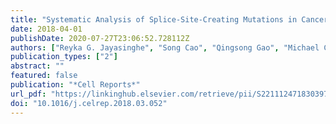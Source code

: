 ```yaml
---
title: "Systematic Analysis of Splice-Site-Creating Mutations in Cancer"
date: 2018-04-01
publishDate: 2020-07-27T23:06:52.728112Z
authors: ["Reyka G. Jayasinghe", "Song Cao", "Qingsong Gao", "Michael C. Wendl", "Nam Sy Vo", "Sheila M. Reynolds", "Yanyan Zhao", "Héctor Climente-González", "Shengjie Chai", "Fang Wang", "Rajees Varghese", "Mo Huang", "Wen-Wei Liang", "Matthew A. Wyczalkowski", "Sohini Sengupta", "Zhi Li", "Samuel H. Payne", "David Fenyö", "Jeffrey H. Miner", "Matthew J. Walter", "Benjamin Vincent", "Eduardo Eyras", "Ken Chen", "Ilya Shmulevich", "Feng Chen", "Li Ding", "Samantha J. Caesar-Johnson", "John A. Demchok", "Ina Felau", "Melpomeni Kasapi", "Martin L. Ferguson", "Carolyn M. Hutter", "Heidi J. Sofia", "Roy Tarnuzzer", "Zhining Wang", "Liming Yang", "Jean C. Zenklusen", "Jiashan (Julia) Zhang", "Sudha Chudamani", "Jia Liu", "Laxmi Lolla", "Rashi Naresh", "Todd Pihl", "Qiang Sun", "Yunhu Wan", "Ye Wu", "Juok Cho", "Timothy DeFreitas", "Scott Frazer", "Nils Gehlenborg", "Gad Getz", "David I. Heiman", "Jaegil Kim", "Michael S. Lawrence", "Pei Lin", "Sam Meier", "Michael S. Noble", "Gordon Saksena", "Doug Voet", "Hailei Zhang", "Brady Bernard", "Nyasha Chambwe", "Varsha Dhankani", "Theo Knijnenburg", "Roger Kramer", "Kalle Leinonen", "Yuexin Liu", "Michael Miller", "Sheila Reynolds", "Ilya Shmulevich", "Vesteinn Thorsson", "Wei Zhang", "Rehan Akbani", "Bradley M. Broom", "Apurva M. Hegde", "Zhenlin Ju", "Rupa S. Kanchi", "Anil Korkut", "Jun Li", "Han Liang", "Shiyun Ling", "Wenbin Liu", "Yiling Lu", "Gordon B. Mills", "Kwok-Shing Ng", "Arvind Rao", "Michael Ryan", "Jing Wang", "John N. Weinstein", "Jiexin Zhang", "Adam Abeshouse", "Joshua Armenia", "Debyani Chakravarty", "Walid K. Chatila", "Ino de Bruijn", "Jianjiong Gao", "Benjamin E. Gross", "Zachary J. Heins", "Ritika Kundra", "Konnor La", "Marc Ladanyi", "Augustin Luna", "Moriah G. Nissan", "Angelica Ochoa", "Sarah M. Phillips", "Ed Reznik", "Francisco Sanchez-Vega", "Chris Sander", "Nikolaus Schultz", "Robert Sheridan", "S. Onur Sumer", "Yichao Sun", "Barry S. Taylor", "Jioajiao Wang", "Hongxin Zhang", "Pavana Anur", "Myron Peto", "Paul Spellman", "Christopher Benz", "Joshua M. Stuart", "Christopher K. Wong", "Christina Yau", "D. Neil Hayes", "Joel S. Parker", "Matthew D. Wilkerson", "Adrian Ally", "Miruna Balasundaram", "Reanne Bowlby", "Denise Brooks", "Rebecca Carlsen", "Eric Chuah", "Noreen Dhalla", "Robert Holt", "Steven J.M. Jones", "Katayoon Kasaian", "Darlene Lee", "Yussanne Ma", "Marco A. Marra", "Michael Mayo", "Richard A. Moore", "Andrew J. Mungall", "Karen Mungall", "A. Gordon Robertson", "Sara Sadeghi", "Jacqueline E. Schein", "Payal Sipahimalani", "Angela Tam", "Nina Thiessen", "Kane Tse", "Tina Wong", "Ashton C. Berger", "Rameen Beroukhim", "Andrew D. Cherniack", "Carrie Cibulskis", "Stacey B. Gabriel", "Galen F. Gao", "Gavin Ha", "Matthew Meyerson", "Steven E. Schumacher", "Juliann Shih", "Melanie H. Kucherlapati", "Raju S. Kucherlapati", "Stephen Baylin", "Leslie Cope", "Ludmila Danilova", "Moiz S. Bootwalla", "Phillip H. Lai", "Dennis T. Maglinte", "David J. Van Den Berg", "Daniel J. Weisenberger", "J. Todd Auman", "Saianand Balu", "Tom Bodenheimer", "Cheng Fan", "Katherine A. Hoadley", "Alan P. Hoyle", "Stuart R. Jefferys", "Corbin D. Jones", "Shaowu Meng", "Piotr A. Mieczkowski", "Lisle E. Mose", "Amy H. Perou", "Charles M. Perou", "Jeffrey Roach", "Yan Shi", "Janae V. Simons", "Tara Skelly", "Matthew G. Soloway", "Donghui Tan", "Umadevi Veluvolu", "Huihui Fan", "Toshinori Hinoue", "Peter W. Laird", "Hui Shen", "Wanding Zhou", "Michelle Bellair", "Kyle Chang", "Kyle Covington", "Chad J. Creighton", "Huyen Dinh", "HarshaVardhan Doddapaneni", "Lawrence A. Donehower", "Jennifer Drummond", "Richard A. Gibbs", "Robert Glenn", "Walker Hale", "Yi Han", "Jianhong Hu", "Viktoriya Korchina", "Sandra Lee", "Lora Lewis", "Wei Li", "Xiuping Liu", "Margaret Morgan", "Donna Morton", "Donna Muzny", "Jireh Santibanez", "Margi Sheth", "Eve Shinbrot", "Linghua Wang", "Min Wang", "David A. Wheeler", "Liu Xi", "Fengmei Zhao", "Julian Hess", "Elizabeth L. Appelbaum", "Matthew Bailey", "Matthew G. Cordes", "Li Ding", "Catrina C. Fronick", "Lucinda A. Fulton", "Robert S. Fulton", "Cyriac Kandoth", "Elaine R. Mardis", "Michael D. McLellan", "Christopher A. Miller", "Heather K. Schmidt", "Richard K. Wilson", "Daniel Crain", "Erin Curley", "Johanna Gardner", "Kevin Lau", "David Mallery", "Scott Morris", "Joseph Paulauskis", "Robert Penny", "Candace Shelton", "Troy Shelton", "Mark Sherman", "Eric Thompson", "Peggy Yena", "Jay Bowen", "Julie M. Gastier-Foster", "Mark Gerken", "Kristen M. Leraas", "Tara M. Lichtenberg", "Nilsa C. Ramirez", "Lisa Wise", "Erik Zmuda", "Niall Corcoran", "Tony Costello", "Christopher Hovens", "Andre L. Carvalho", "Ana C. de Carvalho", "José H. Fregnani", "Adhemar Longatto-Filho", "Rui M. Reis", "Cristovam Scapulatempo-Neto", "Henrique C.S. Silveira", "Daniel O. Vidal", "Andrew Burnette", "Jennifer Eschbacher", "Beth Hermes", "Ardene Noss", "Rosy Singh", "Matthew L. Anderson", "Patricia D. Castro", "Michael Ittmann", "David Huntsman", "Bernard Kohl", "Xuan Le", "Richard Thorp", "Chris Andry", "Elizabeth R. Duffy", "Vladimir Lyadov", "Oxana Paklina", "Galiya Setdikova", "Alexey Shabunin", "Mikhail Tavobilov", "Christopher McPherson", "Ronald Warnick", "Ross Berkowitz", "Daniel Cramer", "Colleen Feltmate", "Neil Horowitz", "Adam Kibel", "Michael Muto", "Chandrajit P. Raut", "Andrei Malykh", "Jill S. Barnholtz-Sloan", "Wendi Barrett", "Karen Devine", "Jordonna Fulop", "Quinn T. Ostrom", "Kristen Shimmel", "Yingli Wolinsky", "Andrew E. Sloan", "Agostino De Rose", "Felice Giuliante", "Marc Goodman", "Beth Y. Karlan", "Curt H. Hagedorn", "John Eckman", "Jodi Harr", "Jerome Myers", "Kelinda Tucker", "Leigh Anne Zach", "Brenda Deyarmin", "Hai Hu", "Leonid Kvecher", "Caroline Larson", "Richard J. Mural", "Stella Somiari", "Ales Vicha", "Tomas Zelinka", "Joseph Bennett", "Mary Iacocca", "Brenda Rabeno", "Patricia Swanson", "Mathieu Latour", "Louis Lacombe", "Bernard Têtu", "Alain Bergeron", "Mary McGraw", "Susan M. Staugaitis", "John Chabot", "Hanina Hibshoosh", "Antonia Sepulveda", "Tao Su", "Timothy Wang", "Olga Potapova", "Olga Voronina", "Laurence Desjardins", "Odette Mariani", "Sergio Roman-Roman", "Xavier Sastre", "Marc-Henri Stern", "Feixiong Cheng", "Sabina Signoretti", "Andrew Berchuck", "Darell Bigner", "Eric Lipp", "Jeffrey Marks", "Shannon McCall", "Roger McLendon", "Angeles Secord", "Alexis Sharp", "Madhusmita Behera", "Daniel J. Brat", "Amy Chen", "Keith Delman", "Seth Force", "Fadlo Khuri", "Kelly Magliocca", "Shishir Maithel", "Jeffrey J. Olson", "Taofeek Owonikoko", "Alan Pickens", "Suresh Ramalingam", "Dong M. Shin", "Gabriel Sica", "Erwin G. Van Meir", "Hongzheng Zhang", "Wil Eijckenboom", "Ad Gillis", "Esther Korpershoek", "Leendert Looijenga", "Wolter Oosterhuis", "Hans Stoop", "Kim E. van Kessel", "Ellen C. Zwarthoff", "Chiara Calatozzolo", "Lucia Cuppini", "Stefania Cuzzubbo", "Francesco DiMeco", "Gaetano Finocchiaro", "Luca Mattei", "Alessandro Perin", "Bianca Pollo", "Chu Chen", "John Houck", "Pawadee Lohavanichbutr", "Arndt Hartmann", "Christine Stoehr", "Robert Stoehr", "Helge Taubert", "Sven Wach", "Bernd Wullich", "Witold Kycler", "Dawid Murawa", "Maciej Wiznerowicz", "Ki Chung", "W. Jeffrey Edenfield", "Julie Martin", "Eric Baudin", "Glenn Bubley", "Raphael Bueno", "Assunta De Rienzo", "William G. Richards", "Steven Kalkanis", "Tom Mikkelsen", "Houtan Noushmehr", "Lisa Scarpace", "Nicolas Girard", "Marta Aymerich", "Elias Campo", "Eva Giné", "Armando López Guillermo", "Nguyen Van Bang", "Phan Thi Hanh", "Bui Duc Phu", "Yufang Tang", "Howard Colman", "Kimberley Evason", "Peter R. Dottino", "John A. Martignetti", "Hani Gabra", "Hartmut Juhl", "Teniola Akeredolu", "Serghei Stepa", "Dave Hoon", "Keunsoo Ahn", "Koo Jeong Kang", "Felix Beuschlein", "Anne Breggia", "Michael Birrer", "Debra Bell", "Mitesh Borad", "Alan H. Bryce", "Erik Castle", "Vishal Chandan", "John Cheville", "John A. Copland", "Michael Farnell", "Thomas Flotte", "Nasra Giama", "Thai Ho", "Michael Kendrick", "Jean-Pierre Kocher", "Karla Kopp", "Catherine Moser", "David Nagorney", "Daniel O’Brien", "Brian Patrick O’Neill", "Tushar Patel", "Gloria Petersen", "Florencia Que", "Michael Rivera", "Lewis Roberts", "Robert Smallridge", "Thomas Smyrk", "Melissa Stanton", "R. Houston Thompson", "Michael Torbenson", "Ju Dong Yang", "Lizhi Zhang", "Fadi Brimo", "Jaffer A. Ajani", "Ana Maria Angulo Gonzalez", "Carmen Behrens", "Jolanta Bondaruk", "Russell Broaddus", "Bogdan Czerniak", "Bita Esmaeli", "Junya Fujimoto", "Jeffrey Gershenwald", "Charles Guo", "Alexander J. Lazar", "Christopher Logothetis", "Funda Meric-Bernstam", "Cesar Moran", "Lois Ramondetta", "David Rice", "Anil Sood", "Pheroze Tamboli", "Timothy Thompson", "Patricia Troncoso", "Anne Tsao", "Ignacio Wistuba", "Candace Carter", "Lauren Haydu", "Peter Hersey", "Valerie Jakrot", "Hojabr Kakavand", "Richard Kefford", "Kenneth Lee", "Georgina Long", "Graham Mann", "Michael Quinn", "Robyn Saw", "Richard Scolyer", "Kerwin Shannon", "Andrew Spillane", "Jonathan Stretch", "Maria Synott", "John Thompson", "James Wilmott", "Hikmat Al-Ahmadie", "Timothy A. Chan", "Ronald Ghossein", "Anuradha Gopalan", "Douglas A. Levine", "Victor Reuter", "Samuel Singer", "Bhuvanesh Singh", "Nguyen Viet Tien", "Thomas Broudy", "Cyrus Mirsaidi", "Praveen Nair", "Paul Drwiega", "Judy Miller", "Jennifer Smith", "Howard Zaren", "Joong-Won Park", "Nguyen Phi Hung", "Electron Kebebew", "W. Marston Linehan", "Adam R. Metwalli", "Karel Pacak", "Peter A. Pinto", "Mark Schiffman", "Laura S. Schmidt", "Cathy D. Vocke", "Nicolas Wentzensen", "Robert Worrell", "Hannah Yang", "Marc Moncrieff", "Chandra Goparaju", "Jonathan Melamed", "Harvey Pass", "Natalia Botnariuc", "Irina Caraman", "Mircea Cernat", "Inga Chemencedji", "Adrian Clipca", "Serghei Doruc", "Ghenadie Gorincioi", "Sergiu Mura", "Maria Pirtac", "Irina Stancul", "Diana Tcaciuc", "Monique Albert", "Iakovina Alexopoulou", "Angel Arnaout", "John Bartlett", "Jay Engel", "Sebastien Gilbert", "Jeremy Parfitt", "Harman Sekhon", "George Thomas", "Doris M. Rassl", "Robert C. Rintoul", "Carlo Bifulco", "Raina Tamakawa", "Walter Urba", "Nicholas Hayward", "Henri Timmers", "Anna Antenucci", "Francesco Facciolo", "Gianluca Grazi", "Mirella Marino", "Roberta Merola", "Ronald de Krijger", "Anne-Paule Gimenez-Roqueplo", "Alain Piché", "Simone Chevalier", "Ginette McKercher", "Kivanc Birsoy", "Gene Barnett", "Cathy Brewer", "Carol Farver", "Theresa Naska", "Nathan A. Pennell", "Daniel Raymond", "Cathy Schilero", "Kathy Smolenski", "Felicia Williams", "Carl Morrison", "Jeffrey A. Borgia", "Michael J. Liptay", "Mark Pool", "Christopher W. Seder", "Kerstin Junker", "Larsson Omberg", "Mikhail Dinkin", "George Manikhas", "Domenico Alvaro", "Maria Consiglia Bragazzi", "Vincenzo Cardinale", "Guido Carpino", "Eugenio Gaudio", "David Chesla", "Sandra Cottingham", "Michael Dubina", "Fedor Moiseenko", "Renumathy Dhanasekaran", "Karl-Friedrich Becker", "Klaus-Peter Janssen", "Julia Slotta-Huspenina", "Mohamed H. Abdel-Rahman", "Dina Aziz", "Sue Bell", "Colleen M. Cebulla", "Amy Davis", "Rebecca Duell", "J. Bradley Elder", "Joe Hilty", "Bahavna Kumar", "James Lang", "Norman L. Lehman", "Randy Mandt", "Phuong Nguyen", "Robert Pilarski", "Karan Rai", "Lynn Schoenfield", "Kelly Senecal", "Paul Wakely", "Paul Hansen", "Ronald Lechan", "James Powers", "Arthur Tischler", "William E. Grizzle", "Katherine C. Sexton", "Alison Kastl", "Joel Henderson", "Sima Porten", "Jens Waldmann", "Martin Fassnacht", "Sylvia L. Asa", "Dirk Schadendorf", "Marta Couce", "Markus Graefen", "Hartwig Huland", "Guido Sauter", "Thorsten Schlomm", "Ronald Simon", "Pierre Tennstedt", "Oluwole Olabode", "Mark Nelson", "Oliver Bathe", "Peter R. Carroll", "June M. Chan", "Philip Disaia", "Pat Glenn", "Robin K. Kelley", "Charles N. Landen", "Joanna Phillips", "Michael Prados", "Jeffry Simko", "Karen Smith-McCune", "Scott VandenBerg", "Kevin Roggin", "Ashley Fehrenbach", "Ady Kendler", "Suzanne Sifri", "Ruth Steele", "Antonio Jimeno", "Francis Carey", "Ian Forgie", "Massimo Mannelli", "Michael Carney", "Brenda Hernandez", "Benito Campos", "Christel Herold-Mende", "Christin Jungk", "Andreas Unterberg", "Andreas von Deimling", "Aaron Bossler", "Joseph Galbraith", "Laura Jacobus", "Michael Knudson", "Tina Knutson", "Deqin Ma", "Mohammed Milhem", "Rita Sigmund", "Andrew K. Godwin", "Rashna Madan", "Howard G. Rosenthal", "Clement Adebamowo", "Sally N. Adebamowo", "Alex Boussioutas", "David Beer", "Thomas Giordano", "Anne-Marie Mes-Masson", "Fred Saad", "Therese Bocklage", "Lisa Landrum", "Robert Mannel", "Kathleen Moore", "Katherine Moxley", "Russel Postier", "Joan Walker", "Rosemary Zuna", "Michael Feldman", "Federico Valdivieso", "Rajiv Dhir", "James Luketich", "Edna M. Mora Pinero", "Mario Quintero-Aguilo", "Carlos Gilberto Carlotti", "Jose Sebastião Dos Santos", "Rafael Kemp", "Ajith Sankarankuty", "Daniela Tirapelli", "James Catto", "Kathy Agnew", "Elizabeth Swisher", "Jenette Creaney", "Bruce Robinson", "Carl Simon Shelley", "Eryn M. Godwin", "Sara Kendall", "Cassaundra Shipman", "Carol Bradford", "Thomas Carey", "Andrea Haddad", "Jeffey Moyer", "Lisa Peterson", "Mark Prince", "Laura Rozek", "Gregory Wolf", "Rayleen Bowman", "Kwun M. Fong", "Ian Yang", "Robert Korst", "W. Kimryn Rathmell", "J. Leigh Fantacone-Campbell", "Jeffrey A. Hooke", "Albert J. Kovatich", "Craig D. Shriver", "John DiPersio", "Bettina Drake", "Ramaswamy Govindan", "Sharon Heath", "Timothy Ley", "Brian Van Tine", "Peter Westervelt", "Mark A. Rubin", "Jung Il Lee", "Natália D. Aredes", "Armaz Mariamidze"]
publication_types: ["2"]
abstract: ""
featured: false
publication: "*Cell Reports*"
url_pdf: "https://linkinghub.elsevier.com/retrieve/pii/S2211124718303978"
doi: "10.1016/j.celrep.2018.03.052"
---
```


